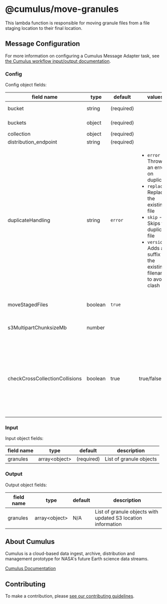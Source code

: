 # @cumulus/move-granules

This lambda function is responsible for moving granule files from a file staging location to their final location.

## Message Configuration

For more information on configuring a Cumulus Message Adapter task, see [the Cumulus workflow input/output documentation](https://nasa.github.io/cumulus/docs/workflows/input_output).

### Config

Config object fields:

| field name | type | default | values | description
| ---------- | ---- | ------- | ------ | -----------
| bucket | string | (required) | | Name of the source AWS S3 bucket that contains the granule files
| buckets | object | (required) | | Object specifying AWS S3 buckets used by this task
| collection | object | (required) | | The cumulus-api collection object
| distribution_endpoint | string | (required) | | The API distribution endpoint
| duplicateHandling | string | `error` | <ul><li>`error` - Throws an error on duplicates</li><li>`replace` - Replaces the existing file</li><li>`skip` - Skips the duplicate file</li><li>`version` - Adds a suffix to the existing filename to avoid a clash</li></ul> | Specifies how duplicate filenames should be handled.   In cases where an object collision results in duplicate evaluation, the task will check the database via API for a granuleId collision in another collection and `error` regardless of this configuration if one is found.
| moveStagedFiles | boolean | `true` | | Can set to `false` to skip moving files from the staging location. Defaults to `true`.
| s3MultipartChunksizeMb | number | | | S3 multipart upload chunk size in MB.  If none is specified, the default `default_s3_multipart_chunksize_mb` is used.
| checkCrossCollectionCollisions | boolean | true | true/false | Default behavior configures MoveGranules to use the API to determine if a file collision is the result of a file registered to a granule in another collection, and if it is, fail (ignoring `duplicateHandling` configuration).     Setting this value to false disables that check and MoveGranules will not use database checks and assume all collisions are due to same-collection collisions.

### Input

Input object fields:

| field name | type | default | description
| ---------- | ---- | ------- | -----------
| granules | array\<object\> | (required) | List of granule objects

### Output

Output object fields:

| field name | type | default | description
| ---------- | ---- | ------- | -----------
granules | array\<object\> | N/A | List of granule objects with updated S3 location information

## About Cumulus

Cumulus is a cloud-based data ingest, archive, distribution and management prototype for NASA's future Earth science data streams.

[Cumulus Documentation](https://nasa.github.io/cumulus)

## Contributing

To make a contribution, please [see our contributing guidelines](https://github.com/nasa/cumulus/blob/master/CONTRIBUTING.md).
